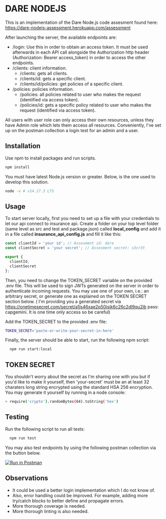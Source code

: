 # DARE NODEJS

This is an implementation of the Dare Node.js code assesment found here: https://dare-nodejs-assessment.herokuapp.com/assessment

After launching the server, the available endpoints are:
  - /login: Use this in order to obtain an access token. It must be used afterwards in each API call alongside the Authorization http header (Authorization: Bearer access_token) in order to access the other endpoints.
  - /clients: client information.
    - /clients: gets all clients.
    - /clients/id: gets a specific client.
    - /clients/id/policies: get policies of a specific client.
  - /policies: policies information.
    - /policies: all policies related to user who makes the request (identified via access token).
    - /policies/id: gets a specific policy related to user who makes the request (identified via access token).


All users with user role can only access their own resources, unless they have Admin role which lets them access all resources. Conveniently, I've set up on the postman collection a login test for an admin and a user.

## Installation

Use npm to install packages and run scripts.

```bash
npm install 
```

You must have latest Node.js version or greater. Below, is the one used to develop this solution.

```bash
node -v # v14.17.3 LTS
```

## Usage

To start server locally, first you need to set up a file with your credentials to let our api connect to insurance api. Create a folder on your top level folder (same level as src and test and package.json) called **local_config** and add it in a file called **insurance_api_config.js** and fill it like this:

```javascript
const clientId = 'your id'; // Assesment id: dare
const clientSecret = 'your secret'; // Assesment secret: s3cr3t

export {
  clientId, 
  clientSecret
};
```

Then, you need to change the TOKEN_SECRET variable on the provided .env file. This will be used to sign JWTs generated on the server in order to authenticate incoming requests. 
You may use one of your own, i.e.: an arbitrary secret, or generate one as explained on the TOKEN SECRET section below. 
( I'm providing you a generated secret via https://onetimesecret.com/secret/a1js46xae2p50jsik6c26c2dl9qu2ib pass: capgemini. It is one time only access so be careful)

Add the TOKEN_SECRET to the provided .env file:

```bash
TOKEN_SECRET='paste-or-write-your-secret-in-here'
```

Finally, the server should be able to start, run the following npm script:

```bash
  npm run start:local
```

## TOKEN SECRET

You shouldn't worry about the secret as I'm sharing one with you but if you'd like to make it yourself, then 'your-secret' must be an at least 32 charaters long string encrypted using the standard HSA 256 encryption. 
You may generate it yourself by running in a node console:

```bash
> require('crypto').randomBytes(64).toString('hex') 
```

## Testing

Run the following script to run all tests:

```bash
  npm run test
```

You may also test endpoints by using the following postman collection via the button below.

[![Run in Postman](https://run.pstmn.io/button.svg)](https://app.getpostman.com/run-collection/12742692-f0b89d5f-ec15-4319-a2af-41f7e4345659?action=collection%2Ffork&collection-url=entityId%3D12742692-f0b89d5f-ec15-4319-a2af-41f7e4345659%26entityType%3Dcollection%26workspaceId%3D29de48db-6433-4a17-8a3f-0cdad1161a1b#?env%5Bdare%20environment%5D=W3sia2V5IjoidG9rZW4iLCJ2YWx1ZSI6IiIsImVuYWJsZWQiOnRydWV9XQ==)

## Observations

- It could be used a better login implementation which I do not know of.
- Also, error handling could be improved. For example, adding more try/catch blocks to better define and propagate errors.
- More thorough coverage is needed.
- More thorough linting is also needed.
